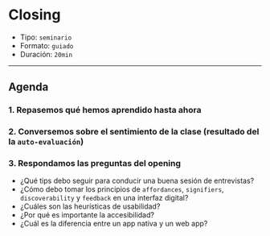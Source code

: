 # Closing

- Tipo: `seminario`
- Formato: `guiado`
- Duración: `20min`

***

## Agenda

### 1. Repasemos qué hemos aprendido hasta ahora

### 2. Conversemos sobre el sentimiento de la clase (resultado del la `auto-evaluación`)

### 3. Respondamos las preguntas del opening

- ¿Qué tips debo seguir para conducir una buena sesión de entrevistas?
- ¿Cómo debo tomar los principios de `affordances`, `signifiers`,
  `discoverability` y `feedback` en una interfaz digital?
- ¿Cuáles son las heurísticas de usabilidad?
- ¿Por qué es importante la accesibilidad?
- ¿Cuál es la diferencia entre un app nativa y un web app?